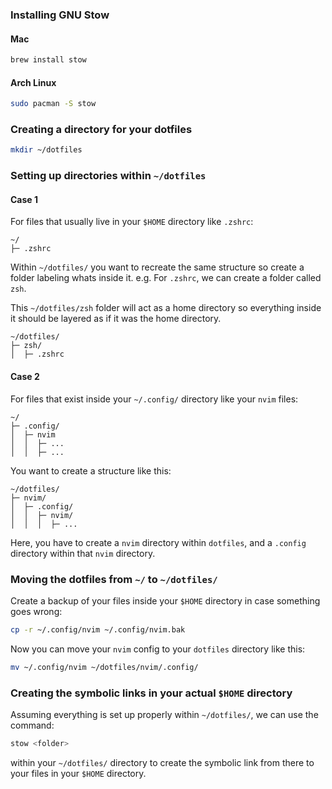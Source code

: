 ### Installing GNU Stow

#### Mac
```sh
brew install stow
```

#### Arch Linux
```sh
sudo pacman -S stow
```

### Creating a directory for your dotfiles
```sh
mkdir ~/dotfiles
```
### Setting up directories within `~/dotfiles`

#### Case 1

For files that usually live in your `$HOME` directory like `.zshrc`:
```
~/
├─ .zshrc
```

Within `~/dotfiles/` you want to recreate the same structure so create a folder labeling whats inside it.
e.g. For `.zshrc`, we can create a folder called `zsh`. 

This `~/dotfiles/zsh` folder will act as a home directory so everything inside it should be layered as if it was the home directory.
```
~/dotfiles/
├─ zsh/
│  ├─ .zshrc
```

#### Case 2

For files that exist inside your `~/.config/` directory like your `nvim` files: 

```
~/
├─ .config/
│  ├─ nvim
│  │  ├─ ...
│  │  ├─ ...
```

You want to create a structure like this:
```
~/dotfiles/
├─ nvim/
│  ├─ .config/
│  │  ├─ nvim/
│  │  │  ├─ ...
```

Here, you have to create a `nvim` directory within `dotfiles`, and a `.config` directory within that `nvim` directory.

### Moving the dotfiles from `~/` to `~/dotfiles/`

Create a backup of your files inside your `$HOME` directory in case something goes wrong:

```sh
cp -r ~/.config/nvim ~/.config/nvim.bak
```

Now you can move your `nvim` config to your `dotfiles` directory like this:

```sh
mv ~/.config/nvim ~/dotfiles/nvim/.config/
```

### Creating the symbolic links in your actual `$HOME` directory

Assuming everything is set up properly within `~/dotfiles/`, we can use the command:
```sh
stow <folder>
```
within your `~/dotfiles/` directory to create the symbolic link from there to your files in your `$HOME` directory.
